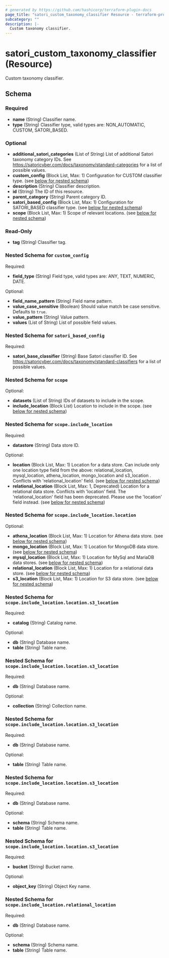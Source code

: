 ```yaml
---
# generated by https://github.com/hashicorp/terraform-plugin-docs
page_title: "satori_custom_taxonomy_classifier Resource - terraform-provider-satori"
subcategory: ""
description: |-
  Custom taxonomy classifier.
---
```


# satori_custom_taxonomy_classifier (Resource)

Custom taxonomy classifier.



<!-- schema generated by tfplugindocs -->
## Schema

### Required

- **name** (String) Classifier name.
- **type** (String) Classifier type, valid types are: NON_AUTOMATIC, CUSTOM, SATORI_BASED.

### Optional

- **additional_satori_categories** (List of String) List of additional Satori taxonomy category IDs.
See https://satoricyber.com/docs/taxonomy/standard-categories for a list of possible values.
- **custom_config** (Block List, Max: 1) Configuration for CUSTOM classifier type. (see [below for nested schema](#nestedblock--custom_config))
- **description** (String) Classifier description.
- **id** (String) The ID of this resource.
- **parent_category** (String) Parent category ID.
- **satori_based_config** (Block List, Max: 1) Configuration for SATORI_BASED classifier type. (see [below for nested schema](#nestedblock--satori_based_config))
- **scope** (Block List, Max: 1) Scope of relevant locations. (see [below for nested schema](#nestedblock--scope))

### Read-Only

- **tag** (String) Classifier tag.

<a id="nestedblock--custom_config"></a>
### Nested Schema for `custom_config`

Required:

- **field_type** (String) Field type, valid types are: ANY, TEXT, NUMERIC, DATE.

Optional:

- **field_name_pattern** (String) Field name pattern.
- **value_case_sensitive** (Boolean) Should value match be case sensitive. Defaults to `true`.
- **value_pattern** (String) Value pattern.
- **values** (List of String) List of possible field values.


<a id="nestedblock--satori_based_config"></a>
### Nested Schema for `satori_based_config`

Required:

- **satori_base_classifier** (String) Base Satori classifier ID.
See https://satoricyber.com/docs/taxonomy/standard-classifiers for a list of possible values.


<a id="nestedblock--scope"></a>
### Nested Schema for `scope`

Optional:

- **datasets** (List of String) IDs of datasets to include in the scope.
- **include_location** (Block List) Location to include in the scope. (see [below for nested schema](#nestedblock--scope--include_location))

<a id="nestedblock--scope--include_location"></a>
### Nested Schema for `scope.include_location`

Required:

- **datastore** (String) Data store ID.

Optional:

- **location** (Block List, Max: 1) Location for a data store. Can include only one location type field from the above: relational_location, mysql_location, athena_location, mongo_location and s3_location . Conflicts with 'relational_location' field. (see [below for nested schema](#nestedblock--scope--include_location--location))
- **relational_location** (Block List, Max: 1, Deprecated) Location for a relational data store. Conflicts with 'location' field. The 'relational_location' field has been deprecated. Please use the 'location' field instead. (see [below for nested schema](#nestedblock--scope--include_location--relational_location))

<a id="nestedblock--scope--include_location--location"></a>
### Nested Schema for `scope.include_location.location`

Optional:

- **athena_location** (Block List, Max: 1) Location for Athena data store. (see [below for nested schema](#nestedblock--scope--include_location--location--athena_location))
- **mongo_location** (Block List, Max: 1) Location for MongoDB data store. (see [below for nested schema](#nestedblock--scope--include_location--location--mongo_location))
- **mysql_location** (Block List, Max: 1) Location for MySql and MariaDB data stores. (see [below for nested schema](#nestedblock--scope--include_location--location--mysql_location))
- **relational_location** (Block List, Max: 1) Location for a relational data store. (see [below for nested schema](#nestedblock--scope--include_location--location--relational_location))
- **s3_location** (Block List, Max: 1) Location for S3 data store. (see [below for nested schema](#nestedblock--scope--include_location--location--s3_location))

<a id="nestedblock--scope--include_location--location--athena_location"></a>
### Nested Schema for `scope.include_location.location.s3_location`

Required:

- **catalog** (String) Catalog name.

Optional:

- **db** (String) Database name.
- **table** (String) Table name.


<a id="nestedblock--scope--include_location--location--mongo_location"></a>
### Nested Schema for `scope.include_location.location.s3_location`

Required:

- **db** (String) Database name.

Optional:

- **collection** (String) Collection name.


<a id="nestedblock--scope--include_location--location--mysql_location"></a>
### Nested Schema for `scope.include_location.location.s3_location`

Required:

- **db** (String) Database name.

Optional:

- **table** (String) Table name.


<a id="nestedblock--scope--include_location--location--relational_location"></a>
### Nested Schema for `scope.include_location.location.s3_location`

Required:

- **db** (String) Database name.

Optional:

- **schema** (String) Schema name.
- **table** (String) Table name.


<a id="nestedblock--scope--include_location--location--s3_location"></a>
### Nested Schema for `scope.include_location.location.s3_location`

Required:

- **bucket** (String) Bucket name.

Optional:

- **object_key** (String) Object Key name.



<a id="nestedblock--scope--include_location--relational_location"></a>
### Nested Schema for `scope.include_location.relational_location`

Required:

- **db** (String) Database name.

Optional:

- **schema** (String) Schema name.
- **table** (String) Table name.


